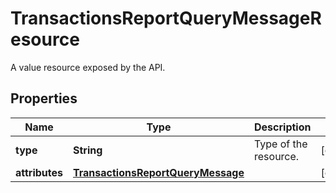 

# TransactionsReportQueryMessageResource

A value resource exposed by the API.

## Properties

| Name | Type | Description | Notes |
|------------ | ------------- | ------------- | -------------|
|**type** | **String** | Type of the resource. |  [optional] |
|**attributes** | [**TransactionsReportQueryMessage**](TransactionsReportQueryMessage.md) |  |  [optional] |



